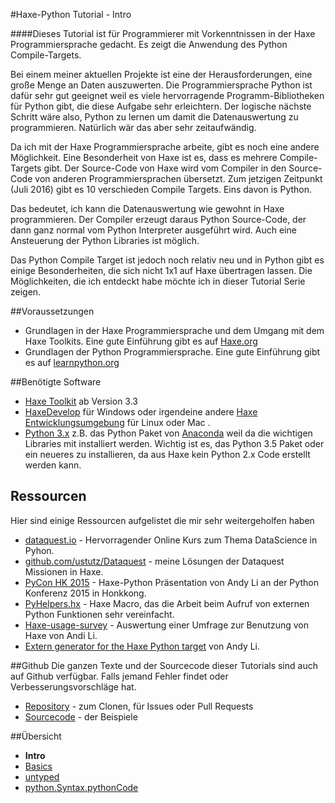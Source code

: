 #Haxe-Python Tutorial - Intro

####Dieses Tutorial ist für Programmierer mit Vorkenntnissen in der Haxe Programmiersprache gedacht. Es zeigt die Anwendung des Python Compile-Targets.

Bei einem meiner aktuellen Projekte ist eine der Herausforderungen, eine große Menge an Daten auszuwerten. Die Programmiersprache Python ist dafür sehr gut geeignet weil es viele hervorragende Programm-Bibliotheken für Python gibt, die diese Aufgabe sehr erleichtern. Der logische nächste Schritt wäre also, Python zu lernen um damit die Datenauswertung zu programmieren. Natürlich  wär das aber sehr zeitaufwändig.

Da ich mit der Haxe Programmiersprache arbeite, gibt es noch eine andere Möglichkeit. Eine Besonderheit von Haxe ist es, dass es mehrere Compile-Targets gibt. Der Source-Code von Haxe wird vom Compiler in den Source-Code von anderen Programmiersprachen übersetzt. Zum jetzigen Zeitpunkt (Juli 2016) gibt es 10 verschieden Compile Targets. Eins davon is Python.

Das bedeutet, ich kann die Datenauswertung wie gewohnt in Haxe programmieren. Der Compiler erzeugt daraus Python Source-Code, der dann ganz normal vom Python Interpreter ausgeführt wird. Auch eine Ansteuerung der Python Libraries ist möglich. 

Das Python Compile Target ist jedoch noch relativ neu und in Python gibt es einige Besonderheiten, die sich nicht 1x1 auf Haxe übertragen lassen. Die Möglichkeiten, die ich entdeckt habe möchte ich in dieser Tutorial Serie zeigen.

##Voraussetzungen

* Grundlagen in der Haxe Programmiersprache und dem Umgang mit dem Haxe Toolkits. Eine gute Einführung gibt es auf [Haxe.org](http://haxe.org/documentation/introduction/)
* Grundlagen der Python Programmiersprache. Eine gute Einführung gibt es auf [learnpython.org](http://www.learnpython.org/)

##Benötigte Software

* [Haxe Toolkit](http://haxe.org/) ab Version 3.3  
* [HaxeDevelop](http://haxedevelop.org/) für Windows
  oder irgendeine andere [Haxe Entwicklungsumgebung](http://haxe.org/documentation/introduction/editors-and-ides.html) für Linux oder Mac .
* [Python 3.x](https://www.continuum.io/downloads) z.B. das Python Paket von [Anaconda](https://www.continuum.io/why-anaconda) weil da die wichtigen Libraries mit installiert werden. Wichtig ist es, das Python 3.5 Paket oder ein neueres zu installieren, da aus Haxe kein Python 2.x Code erstellt werden kann.

## Ressourcen

Hier sind einige Ressourcen aufgelistet die mir sehr weitergeholfen haben

* [dataquest.io](https://www.dataquest.io/) - Hervorragender Online Kurs zum Thema DataScience in Pyhon.
* [github.com/ustutz/Dataquest](https://github.com/ustutz/Dataquest) - meine Lösungen der Dataquest Missionen in Haxe.
* [PyCon HK 2015](https://haxe.io/@andy_li/PyCon%20HK%202015.pdf) - Haxe-Python Präsentation von Andy Li an der Python Konferenz 2015 in Honkkong.
* [PyHelpers.hx](https://github.com/andyli/haxe-usage-survey/blob/master/src/PyHelpers.hx) - Haxe Macro, das die Arbeit beim Aufruf von externen Python Funktionen sehr vereinfacht.
* [Haxe-usage-survey](https://github.com/andyli/haxe-usage-survey) - Auswertung einer Umfrage zur Benutzung von Haxe von Andi Li.
* [Extern generator for the Haxe Python target](https://github.com/andyli/pyextern) von Andy Li.

##Github
Die ganzen Texte und der Sourcecode dieser Tutorials sind auch auf Github verfügbar. Falls jemand Fehler findet oder Verbesserungsvorschläge hat.  

* [Repository](https://github.com/ustutz/HaxePython_tutorial) - zum Clonen, für Issues oder Pull Requests
* [Sourcecode](https://github.com/ustutz/HaxePython_tutorial/tree/master/code) - der Beispiele

##Übersicht
* **Intro**
* [Basics]()
* [untyped]()
* [python.Syntax.pythonCode]()
